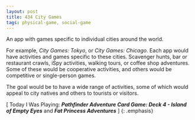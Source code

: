 ```yaml
---
layout: post
title: 434 City Games
tags: physical-game, social-game
---
```

An app with games specific to individual cities around the world.

For example, *City Games: Tokyo*, or *City Games: Chicago*.  Each app would have activities and games specific to these cities.  Scavenger hunts, bar or restaurant crawls, iSpy activities, walking tours, or coffee shop adventures.  Some of these would be cooperative activities, and others would be competitive or single-person games.

The goal would be to have a wide range of activities, some of which would appeal to city natives and others to tourists or visitors.

[ Today I Was Playing: ***Pathfinder Adventure Card Game: Deck 4 - Island of Empty Eyes*** and ***Fat Princess Adventures*** ]
{: .emphasis}